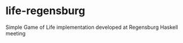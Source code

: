 life-regensburg
===============

Simple Game of Life implementation developed at Regensburg Haskell meeting
